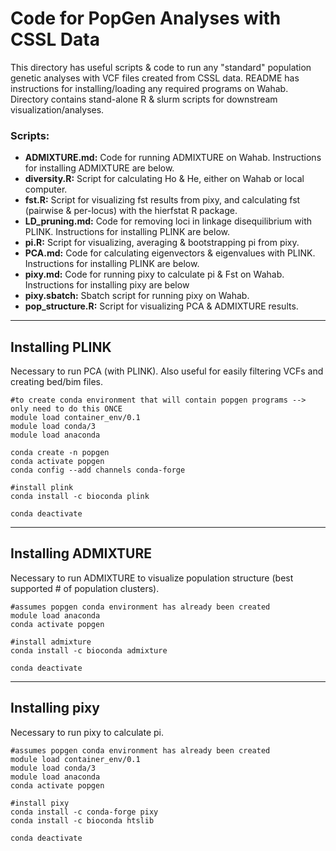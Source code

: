 # Code for PopGen Analyses with CSSL Data

This directory has useful scripts & code to run any "standard" population genetic analyses with VCF files created from CSSL data. README has instructions for installing/loading any required programs on Wahab. Directory contains stand-alone R & slurm scripts for downstream visualization/analyses.

### Scripts:

* **ADMIXTURE.md:** Code for running ADMIXTURE on Wahab. Instructions for installing ADMIXTURE are below.
* **diversity.R:** Script for calculating Ho & He, either on Wahab or local computer.
* **fst.R:** Script for visualizing fst results from pixy, and calculating fst (pairwise & per-locus) with the hierfstat R package.
* **LD_pruning.md:** Code for removing loci in linkage disequilibrium with PLINK. Instructions for installing PLINK are below.
* **pi.R:** Script for visualizing, averaging & bootstrapping pi from pixy.
* **PCA.md:** Code for calculating eigenvectors & eigenvalues with PLINK. Instructions for installing PLINK are below.
* **pixy.md:** Code for running pixy to calculate pi & Fst on Wahab. Instructions for installing pixy are below
* **pixy.sbatch:** Sbatch script for running pixy on Wahab.
* **pop_structure.R:** Script for visualizing PCA & ADMIXTURE results. 

---

## Installing PLINK

Necessary to run PCA (with PLINK). Also useful for easily filtering VCFs and creating bed/bim files.

```
#to create conda environment that will contain popgen programs --> only need to do this ONCE
module load container_env/0.1
module load conda/3
module load anaconda

conda create -n popgen
conda activate popgen
conda config --add channels conda-forge

#install plink
conda install -c bioconda plink

conda deactivate
```

---

## Installing ADMIXTURE

Necessary to run ADMIXTURE to visualize population structure (best supported # of population clusters).

```
#assumes popgen conda environment has already been created
module load anaconda
conda activate popgen

#install admixture
conda install -c bioconda admixture

conda deactivate
```

---

## Installing pixy

Necessary to run pixy to calculate pi.

```
#assumes popgen conda environment has already been created
module load container_env/0.1
module load conda/3
module load anaconda
conda activate popgen

#install pixy
conda install -c conda-forge pixy
conda install -c bioconda htslib

conda deactivate
```
